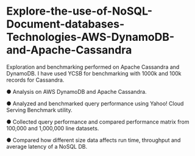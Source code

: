 # Explore-the-use-of-NoSQL-Document-databases-Technologies-AWS-DynamoDB-and-Apache-Cassandra
Exploration and benchmarking performed on Apache Cassandra and DynamoDB. I have used YCSB for benchmarking with 1000k and 100k records for Cassandra. 

● Analysis on AWS DynamoDB and Apache Cassandra.

● Analyzed and benchmarked query performance using Yahoo! Cloud Serving Benchmark utility.

● Collected query performance and compared performance matrix from 100,000 and 1,000,000 line datasets.

● Compared how different size data affects run time, throughput and average latency of a NoSQL DB.
